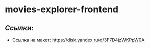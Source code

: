 # movies-explorer-frontend

## *Ссылки:*
* Ссылка на макет: https://disk.yandex.ru/d/3F7D4jzWKPpW0A
